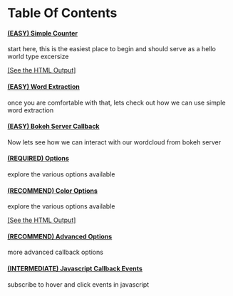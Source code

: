 # Table Of Contents

#### [(EASY) Simple Counter](/examples/simple_counts_static_html.py)
start here, this is the easiest place to begin and should serve as a hello world type excersize

[[See the HTML Output]](https://joranbeasley.github.io/bokeh_wordcloud2/examples/simple_counts_static_html.html)

#### [(EASY) Word Extraction](/examples/extract_words_static_html.py)
once you are comfortable with that, lets check out how we can use simple word extraction

#### [(EASY) Bokeh Server Callback](/examples/python_callbacks_server.py)
Now lets see how we can interact with our wordcloud from bokeh server

#### [(REQUIRED) Options](/examples/simple_options.py)
explore the various options available

#### [(RECOMMEND) Color Options](/examples/simple_options_colors.py)
explore the various options available

[[See the HTML Output]](https://joranbeasley.github.io/bokeh_wordcloud2/examples/simple_options_colors.html?)

#### [(RECOMMEND) Advanced Options](/examples/advanced_options.py)
more advanced callback options 

#### [(INTERMEDIATE) Javascript Callback Events](/examples/js_callbacks.py)
subscribe to hover and click events in javascript
